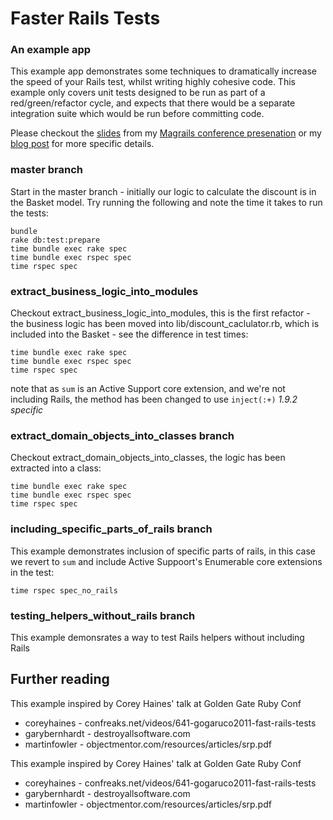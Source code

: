 # Faster Rails Tests
### An example app

This example app demonstrates some techniques to dramatically increase
the speed of your Rails test, whilst writing highly cohesive code.  This
example only covers unit tests designed to be run as part of a red/green/refactor cycle, and expects that there would be a separate
integration suite which would be run before committing code.

Please checkout the
[slides]('https://github.com/seenmyfate/faster_rails_tests_showoff')
from my [Magrails conference presenation]('http://www.magrails.com') or
my [blog post]('http://tom-clements.com') for more specific details.

### master branch
Start in the master branch - initially our logic to calculate the discount is in the Basket model. Try running the following and note the time it takes to run the tests:

    bundle
    rake db:test:prepare
    time bundle exec rake spec
    time bundle exec rspec spec
    time rspec spec

### extract_business_logic_into_modules
Checkout extract_business_logic_into_modules, this is the first refactor - the business logic has been moved into lib/discount_caclulator.rb, which is included into the Basket - see the difference in test times:

    time bundle exec rake spec
    time bundle exec rspec spec
    time rspec spec

note that as `sum` is an Active Support core extension, and we're not including Rails, the method has been changed to use `inject(:+)` _1.9.2 specific_

### extract_domain_objects_into_classes branch
Checkout extract_domain_objects_into_classes, the logic has been
extracted into a class:

    time bundle exec rake spec
    time bundle exec rspec spec
    time rspec spec


### including_specific_parts_of_rails branch

This example demonstrates inclusion of specific parts of rails, in this case we
revert to `sum` and include Active Suppoort's Enumerable core
extensions in the test:

    time rspec spec_no_rails


### testing_helpers_without_rails branch

This example demonsrates a way to test Rails helpers without including
Rails

## Further reading

This example inspired by Corey Haines' talk at Golden Gate Ruby Conf

* coreyhaines - confreaks.net/videos/641-gogaruco2011-fast-rails-tests
* garybernhardt - destroyallsoftware.com
* martinfowler - objectmentor.com/resources/articles/srp.pdf





This example inspired by Corey Haines' talk at Golden Gate Ruby Conf

* coreyhaines - confreaks.net/videos/641-gogaruco2011-fast-rails-tests
* garybernhardt - destroyallsoftware.com
* martinfowler - objectmentor.com/resources/articles/srp.pdf





